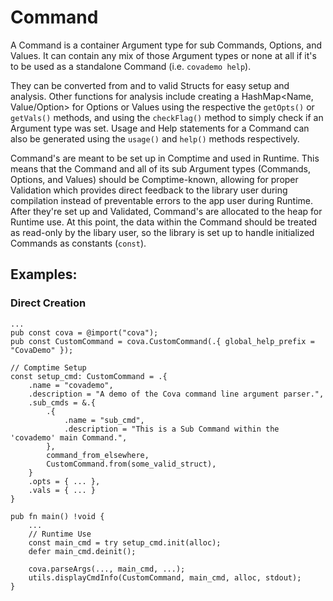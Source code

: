 # Command
A Command is a container Argument type for sub Commands, Options, and Values. It can contain any mix of those Argument types or none at all if it's to be used as a standalone Command (i.e. `covademo help`). 

They can be converted from and to valid Structs for easy setup and analysis. Other functions for analysis include creating a HashMap<Name, Value/Option> for Options or Values using the respective the `getOpts()` or `getVals()` methods, and using the `checkFlag()` method to simply check if an Argument type was set. Usage and Help statements for a Command can also be generated using the `usage()` and `help()` methods respectively.

Command's are meant to be set up in Comptime and used in Runtime. This means that the Command and all of its sub Argument types (Commands, Options, and Values) should be Comptime-known, allowing for proper Validation which provides direct feedback to the library user during compilation instead of preventable errors to the app user during Runtime. After they're set up and Validated, Command's are allocated to the heap for Runtime use. At this point, the data within the Command should be treated as read-only by the libary user, so the library is set up to handle initialized Commands as constants (`const`).

## Examples:
### Direct Creation
```
...
pub const cova = @import("cova");
pub const CustomCommand = cova.CustomCommand(.{ global_help_prefix = "CovaDemo" });

// Comptime Setup
const setup_cmd: CustomCommand = .{
    .name = "covademo",
    .description = "A demo of the Cova command line argument parser.",
    .sub_cmds = &.{
        .{
            .name = "sub_cmd",
            .description = "This is a Sub Command within the 'covademo' main Command.",
        },
        command_from_elsewhere,
        CustomCommand.from(some_valid_struct),
    }
    .opts = { ... },
    .vals = { ... }
}

pub fn main() !void {
    ...
    // Runtime Use
    const main_cmd = try setup_cmd.init(alloc);
    defer main_cmd.deinit();

    cova.parseArgs(..., main_cmd, ...);
    utils.displayCmdInfo(CustomCommand, main_cmd, alloc, stdout);
}
```
